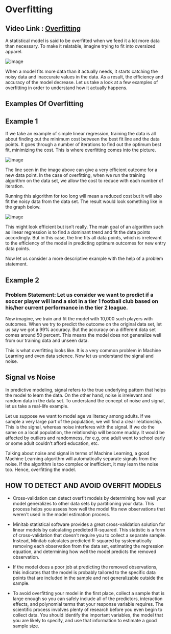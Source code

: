 # Overfitting

## Video Link : [Overfitting]()

A statistical model is said to be overfitted when we feed it a lot more data than necessary. To make it relatable, imagine trying to fit into oversized apparel.

![image](https://user-images.githubusercontent.com/63282184/143027742-b461ae8e-f115-4f6c-b553-896f4aead864.png)

When a model fits more data than it actually needs, it starts catching the noisy data and inaccurate values in the data. As a result, the efficiency and accuracy of the model decrease. Let us take a look at a few examples of overfitting in order to understand how it actually happens.

## Examples Of Overfitting

## Example 1

If we take an example of simple linear regression, training the data is all about finding out the minimum cost between the best fit line and the data points. It goes through a number of iterations to find out the optimum best fit, minimizing the cost. This is where overfitting comes into the picture.

![image](https://user-images.githubusercontent.com/63282184/143027888-47f966e0-0ca8-43ae-b0e8-b2219a4b88c5.png)

The line seen in the image above can give a very efficient outcome for a new data point. In the case of overfitting, when we run the training algorithm on the data set, we allow the cost to reduce with each number of iteration.

Running this algorithm for too long will mean a reduced cost but it will also fit the noisy data from the data set. The result would look something like in the graph below.

![image](https://user-images.githubusercontent.com/63282184/143027945-1075b7ee-6f53-4b4c-b059-6e386bda1a03.png)


This might look efficient but isn’t really. The main goal of an algorithm such as linear regression is to find a dominant trend and fit the data points accordingly. But in this case, the line fits all data points, which is irrelevant to the efficiency of the model in predicting optimum outcomes for new entry data points.

Now let us consider a more descriptive example with the help of a problem statement.

## Example 2

### Problem Statement: Let us consider we want to predict if a soccer player will land a slot in a tier 1 football club based on his/her current performance in the tier 2 league.

Now imagine, we train and fit the model with 10,000 such players with outcomes. When we try to predict the outcome on the original data set, let us say we got a 99% accuracy. But the accuracy on a different data set comes around 50 percent. This means the model does not generalize well from our training data and unseen data.

This is what overfitting looks like. It is a very common problem in Machine Learning and even data science. Now let us understand the signal and noise.

## Signal vs Noise

In predictive modeling, signal refers to the true underlying pattern that helps the model to learn the data. On the other hand, noise is irrelevant and random data in the data set. To understand the concept of noise and signal, let us take a real-life example.

Let us suppose we want to model age vs literacy among adults. If we sample a very large part of the population, we will find a clear relationship. This is the signal, whereas noise interferes with the signal. If we do the same on a local population, the relationship will become muddy. It would be affected by outliers and randomness, for e.g, one adult went to school early or some adult couldn’t afford education, etc.

Talking about noise and signal in terms of Machine Learning, a good Machine Learning algorithm will automatically separate signals from the noise. If the algorithm is too complex or inefficient, it may learn the noise too. Hence, overfitting the model. 


## HOW TO DETECT AND AVOID OVERFIT MODELS
- Cross-validation can detect overfit models by determining how well your model generalizes to other data sets by partitioning your data. This process helps you assess how well the model fits new observations that weren't used in the model estimation process.

- Minitab statistical software provides a great cross-validation solution for linear models by calculating predicted R-squared. This statistic is a form of cross-validation that doesn't require you to collect a separate sample. Instead, Minitab calculates predicted R-squared by systematically removing each observation from the data set, estimating the regression equation, and determining how well the model predicts the removed observation.

- If the model does a poor job at predicting the removed observations, this indicates that the model is probably tailored to the specific data points that are included in the sample and not generalizable outside the sample.

- To avoid overfitting your model in the first place, collect a sample that is large enough so you can safely include all of the predictors, interaction effects, and polynomial terms that your response variable requires. The scientific process involves plenty of research before you even begin to collect data. You should identify the important variables, the model that you are likely to specify, and use that information to estimate a good sample size.

